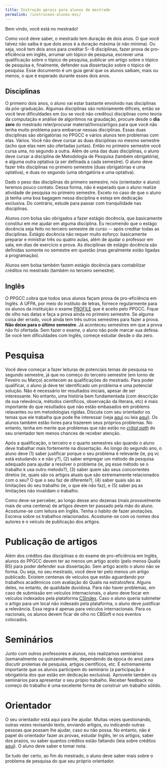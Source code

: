 ```yaml
---
title: Instrução gerais para alunos de mestrado
permalink: /instrucoes-alunos-msc/
---
```


Bem vindo, você está no mestrado!

Como você deve saber, o mestrado tem duração de dois anos. O que você talvez não saiba é que dois anos é a duração máxima (e não mínima). Ou seja, você tem dois anos para creditar 5--6 disciplinas, fazer prova de pro-eficiência em inglês, arrumar um tópico de pesquisa, escrever uma qualificação sobre o tópico de pesquisa, publicar um artigo sobre o tópico de pesquisa e, finalmente, defender sua dissertação sobre o tópico de pesquisa. Esse documento é um guia geral que os alunos saibam, mais ou menos, o que é esperado durante esses dois anos.

## Disciplinas

O primeiro dois anos, o aluno vai estar bastante envolvido nas disciplinas da pós-graduação. Algumas disciplinas são notóriamente difíceis, então se você teve dificuldades em (ou se você não creditou) disciplinas como teoria da computação e análise de algorítmos na graudação, procure desde o **dia zero** do mestrado reler/procurar material/livros/artigos para que você não tenha muito problema para embarcar nessas disciplinas. Essas duas disciplinas são obrigatórias no PPGCC e vários alunos tem problemas com elas. Vários. Você não deve cursar as duas disciplinas no mesmo semestre (acho que elas nem são ofertadas juntas). Então no primeiro semestre você cursa uma, no segundo a outra. Além de uma das duas disciplinas, o aluno deve cursar a disciplina de Metodologia de Pesquisa (também obrigatória), e alguma outra optativa (a ser definada a cada semestre). O aluno deve fazer três disciplinas no primeiro semestre (duas obrigatórias e uma optativa), e duas no segundo (uma obrigatória e uma optativa).

Dado o peso das disciplinas do primeiro semestre, nós (orientador e aluno) teremos pouco contato. Dessa forma, não é esperado que o aluno realize atividade de pesquisa no primeiro semestre. Exceto no caso de que o aluno já tenha uma boa bagagem nessa disciplina e esteja em dedicação exclusiva. Do contrário, estude para passar com tranquilidade nas disciplinas.

Alunos com bolsa são obrigados a fazer estágio docência, que basicamente constitui em me ajudar em alguma disciplina. Eu recomendo que o estágo docência seja feito no terceiro semestre de curso -- após creditar todas as disciplinas. Estágio docência não requer muito esforço: basicamente preparar e ministrar três ou quatro aulas, além de ajudar o professor em sala, em dias de exercício e prova. As disciplinas de estágio docência são definidas somente no semestre em questão (mas geralmente estão ligadas a programação).

Alunos sem bolsa também fazem estágio docência para contabilizar créditos no mestrado (também no terceiro semestre).

## Inglês

O PPGCC cobra que todos seus alunos façam prova de pro-eficiência em Inglês. A UFPA, por meio do instituto de letras, fornece regularmente para os alunos da instituição o exame [PROFILE](http://profile.ufpa.br/) que é aceito pelo PPGCC. Fique de olho nas datas e faça a prova ainda no primeiro semestre. Se alguma coisa der errado, você ainda tem três outros semestres para fazer a prova. **Não deixe para o último semestre**. Já aconteceu semestres em que a prova não foi ofertada. Sem fazer o exame, o aluno não pode marcar sua defesa. Se você tem dificuldades com Inglês, começe estudar desde o dia zero.

# Pesquisa

Você deve começar a fazer leituras de potenciais temas de pesquisa no segundo semestre, já que no começo do terceiro semestre (em torno de Feveiro ou Março) acontecem as qualificações do mestrado. Para poder qualificar, o aluno já deve ter identificado um problema e uma potencial solução. Não é necessário ter resultados iniciais, apesar de ser interessante. No entanto, uma história bem fundamentada (com descrição da sua relevância, métodos científicos, observação da literara, etc) é mais importante do que resultados que não estão embasados em problems relavantes ou em metodologias rígidas. Discuta com seu orientador os temas que ele trabalha que pode lhe interessar (veja [aqui](/research) ou leia [aqui](/publications)). Os alunos também estão livres para trazerem seus próprios problemas. No entanto, tenha em mente que problemas que não estão no [*critial path*](http://www.pgbovine.net/critical-path.htm) do seu orientador tem menos chances de receber atenção.

Após a qualificação, o terceiro e o quarto semestres são quando o aluno deve trabalhar mais fortemente na dissertação. Ao longo do segundo ano, o aluno deve (1) saber justificar porque o seu problema é relevante (ie, pq vc está estudando x e não y?), (2) saber empregar um método de pesquisa adequado para ajudar a resolver o problema (ie, pq esse método se o trabalho k usa outro metodo?), (3) saber quem são seus concorrentes diretos (ie, quais são os artigos atuais que são extremamente relacionados com o seu? O que o seu faz de diferente?), (4) saber quais são as limitações do seu trabalho (ie, o que ele não faz), e (5) saber pq as limitações não invalidam o trabalho.

Como deve-se perceber, ao longo desse ano dezenas (mais provavelmente mais de uma centena) de artigos devem ter passado pela mão do aluno. Acostume-se com leitura em Inglês. Tenha o habito de fazer anotações. Escreva sobre os trabalhos relacionados. Acostume-se com os nomes dos autores e o veículo de publicação dos artigos.

# Publicação de artigos

Além dos créditos das disciplinas e do exame de pro-eficiência em Inglês, alunos do PPGCC devem ter ao menos um artigo aceito (pelo menos Qualis B5) para poder defender sua dissertação. Sem artigo aceito o aluno não se forma. Ou seja, no seu mestrado, você deve ter pelo menos um artigo publicado. Existem centenas de veículos que estão aguardando por trabalhos acadêmicos com avaliação do Qualis na estratosfera. Alguns deles, no entanto, de qualidade duvidosa. Para não haver problemas, em caso de submissão em veículos internacionais, o aluno deve focar em veículos indexados pela plataforma [CSIndex](https://csindexbr.org/). Caso o aluno queria submeter o artigo para um local não indexado pela plataforma, o aluno deve justificar a relevância. Essa regra é apenas para veículos internacionais. Para os nacionais, os alunos devem ficar de olho no CBSoft e nos eventos colocados.

# Seminários

Junto com outros professores e alunos, nós realizamos seminários (semanalmente ou quinzenalmente, dependendo da época do ano) para discutir prolemas de pesquisa, artigos científicos, etc. É extremamente importante que os alunos participem do seminário (a participação é obrigatória dos que estão em dedicação exclusiva). Aproveite também os seminários para apresentar o seu própio trabalho. Receber feedback no começo do trabalho é uma excelente forma de construir um trabalho sólido.

# Orientador

O seu orientador está aqui para lhe ajudar. Muitas vezes questionando, outras vezes revisando texto, enviando artigos, ou indicando outras pessoas que possam lhe ajudar, caso eu não possa. No entanto, não é papel do orientador fazer as provas, estudar Inglês, ler os artigos, saber dos prazos, ou saber quantos créditos estão faltando (leia sobre créditos [aqui](/mestrado-ppgcc)). O aluno deve saber e tomar nota.

Se tudo der certo, ao fim do mestrado, o aluno deve saber mais sobre o problema de pesquisa do que seu próprio orientador.
